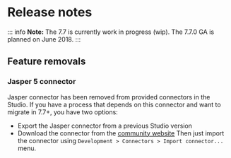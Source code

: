 # Release notes

::: info
**Note:** The 7.7 is currently work in progress (wip). The 7.7.0 GA is planned on June 2018.
:::

<a id="feature-removals"/>

## Feature removals

### Jasper 5 connector
Jasper connector has been removed from provided connectors in the Studio. If you have a process that depends on this connector and want to migrate in 7.7+, you have two options:
* Export the Jasper connector from a previous Studio version
* Download the connector from the [community website](https://community.bonitasoft.com/project/bonita-connector-jasper)
Then just import the connector using `Development > Connectors > Import connector...` menu.
